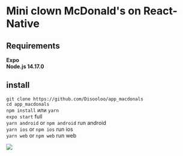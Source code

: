 # Mini clown McDonald's on React-Native

## Requirements
**Expo**  
**Node.js 14.17.0**

## install 

`git clone https://github.com/Disooloo/app_macdonals`<br>
`cd app_macdonals` <br>
`npm install` или `yarn` <br>
`expo start` full <br>
`yarn android` or `npm android` run android <br>
`yarn ios` or `npm ios` run ios <br>
`yarn web` or `npm web` run web

<img src="https://sun9-3.userapi.com/impg/SkmkfyxDQKPR3HhbFBAz7y1rXfgDAba8X85v4A/wRmXBezf9EQ.jpg?size=428x669&quality=96&sign=b6c2efea1970c261751b5649ca4a00a6&type=album"/>




